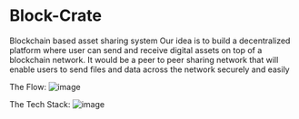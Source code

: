 # Block-Crate
Blockchain based asset sharing system
Our idea is to build a decentralized platform where user can send and receive digital assets on top of a blockchain network. It would be a peer to peer sharing network that will enable users to send files and data across the network securely and easily


The Flow:
![image](https://user-images.githubusercontent.com/52329525/201524435-f1a9c39a-0b1b-4103-9555-66ec64bd5f18.png)

The Tech Stack:
![image](https://user-images.githubusercontent.com/52329525/201524461-c65f7b2d-61f3-4b07-a760-85161ba960da.png)
